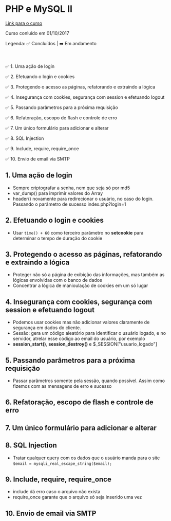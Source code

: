 # PHP e MySQL II

[Link para o curso](https://cursos.alura.com.br/course/php-mysql-e-fundamentos-da-web-parte-2)

Curso conluído em 01/10/2017

Legenda: :white_check_mark: Concluídos | :arrow_right: Em andamento <br/><br/><br/>

:white_check_mark: 1. Uma ação de login

:white_check_mark: 2. Efetuando o login e cookies

:white_check_mark: 3. Protegendo o acesso as páginas, refatorando e extraindo a lógica

:white_check_mark: 4. Insegurança com cookies, segurança com session e efetuando logout

:white_check_mark: 5. Passando parâmetros para a próxima requisição

:white_check_mark: 6. Refatoração, escopo de flash e controle de erro

:white_check_mark: 7. Um único formulário para adicionar e alterar

:white_check_mark: 8. SQL Injection

:white_check_mark: 9. Include, require, require_once

:white_check_mark: 10. Envio de email via SMTP


## 1. Uma ação de login
- Sempre criptografar a senha, nem que seja só por md5
- var_dump() para imprimir valores do Array
- header() novamente para redirecionar o usuário, no caso do login. Passando o parâmetro de sucesso index.php?login=1

## 2. Efetuando o login e cookies
- Usar ```time() + 60``` como terceiro parâmetro no **setcookie** para determinar o tempo de duração do cookie 

## 3. Protegendo o acesso as páginas, refatorando e extraindo a lógica
- Proteger não só a página de exibição das informações, mas também as lógicas envolvidas com o banco de dados
- Concentrar a lógica de manioulação de cookies em um só lugar

## 4. Insegurança com cookies, segurança com session e efetuando logout
- Podemos usar cookies mas não adicionar valores claramente de segurança em dados do cliente.
- Sessão: gera um código aleatório para identificar o usuário logado, e no servidor, atrelar esse código ao email do usuário, por exemplo
- **session_start()**, **session_destroy()** e $_SESSION["usuario_logado"]

## 5. Passando parâmetros para a próxima requisição
- Passar parâmetros somente pela sessão, quando possível. Assim como fizemos com as mensagens de erro e sucesso

## 6. Refatoração, escopo de flash e controle de erro

## 7. Um único formulário para adicionar e alterar

## 8. SQL Injection
- Tratar qualquer query com os dados que o usuário manda para o site
``$email = mysqli_real_escape_string($email);``

## 9. Include, require, require_once
- include dá erro caso o arquivo não exista
- require_once garante que o arquivo só seja inserido uma vez

## 10. Envio de email via SMTP